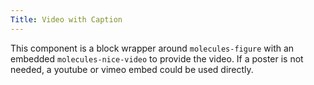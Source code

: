 ```yaml
---
Title: Video with Caption
---
```


This component is a block wrapper around `molecules-figure` with an embedded `molecules-nice-video` to provide the video. If a poster is not needed, a youtube or vimeo embed could be used directly. 
